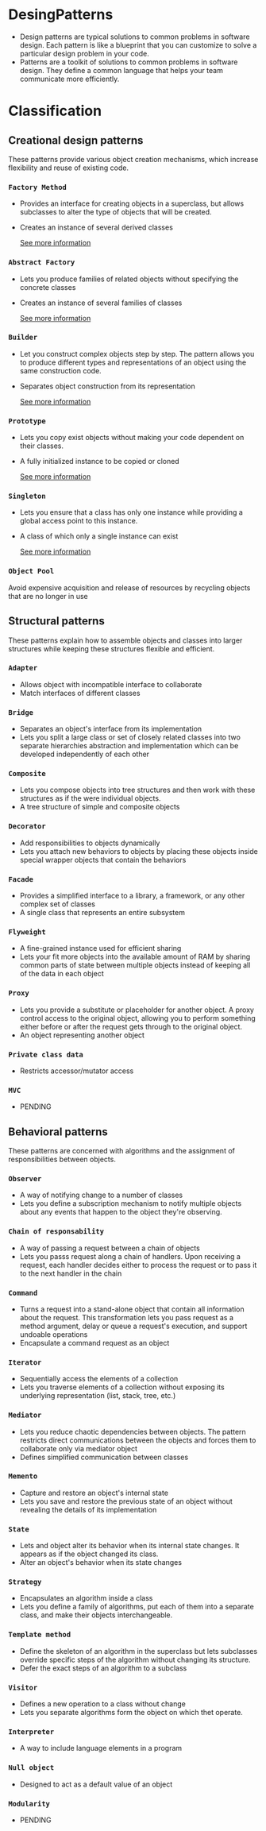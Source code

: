 # DesingPatterns

- Design patterns are typical solutions to common problems in software design. Each pattern is like a blueprint that you can customize to solve a particular design problem in your code.
- Patterns are a toolkit of solutions to common
problems in software design. They define a common language that helps your team communicate more efficiently.

# Classification

## Creational design patterns

These patterns provide various object creation mechanisms, which increase flexibility and reuse of existing code.

### ```Factory Method```

- Provides an interface for creating objects in a superclass, but allows subclasses to alter the type of objects that will be created.
- Creates an instance of several derived classes

    [See more information](https://github.com/alejoalvarez/Design-Patterns/blob/master/Factory-Method.md)

### ```Abstract Factory```
    
- Lets you produce families of related objects without specifying the concrete classes
- Creates an instance of several families of classes

    [See more information](https://github.com/alejoalvarez/Design-Patterns/blob/master/Abstract-Factory.md)

### ```Builder```

- Let you construct complex objects step by step. The pattern allows you to produce different types and representations of an object using the same construction code.
- Separates object construction from its representation

    [See more information](https://github.com/alejoalvarez/Design-Patterns/blob/master/Builder.md)

### ```Prototype```

- Lets you copy exist objects without making your code dependent on their classes.
- A fully initialized instance to be copied or cloned

    [See more information](https://github.com/alejoalvarez/Design-Patterns/blob/master/Prototype.md)

### ```Singleton```

- Lets you ensure that a class has only one instance while providing a global access point to this instance.
- A class of which only a single instance can exist

    [See more information](https://github.com/alejoalvarez/Design-Patterns/blob/master/Singleton.md)

### ```Object Pool```

Avoid expensive acquisition and release of resources by recycling objects that are no longer in use

## Structural patterns
These patterns explain how to assemble objects and classes into larger structures while keeping these structures flexible and efficient.

### ```Adapter```

- Allows object with incompatible interface to collaborate
- Match interfaces of different classes

### ```Bridge```

- Separates an object's interface from its implementation
-   Lets you split a large class or set of closely related classes into two separate hierarchies abstraction and implementation which can be developed independently of each other

### ```Composite```

- Lets you compose objects into tree structures and then work with these structures as if the were individual objects.
- A tree structure of simple and composite objects

### ```Decorator```

- Add responsibilities to objects dynamically
- Lets you attach new behaviors to objects by placing these objects inside special wrapper objects that contain the behaviors

### ```Facade```

- Provides a simplified interface to a library, a framework, or any other complex set of classes
- A single class that represents an entire subsystem

### ```Flyweight```

- A fine-grained instance used for efficient sharing
- Lets your fit more objects into the available amount of RAM by sharing common parts of state between multiple objects instead of keeping all of the data in each object 

### ```Proxy```

- Lets you provide a substitute or placeholder for another object. A proxy control access to the original object, allowing you to perform something either before or after the request gets through to the original object.
- An object representing another object

### ```Private class data```

- Restricts accessor/mutator access

### ```MVC```

- PENDING


## Behavioral patterns
These patterns are concerned with algorithms and the assignment of responsibilities between objects.

### ```Observer```

- A way of notifying change to a number of classes
- Lets you define a subscription mechanism to notify multiple objects about any events that happen to the object they're observing.

### ```Chain of responsability```

- A way of passing a request between a chain of objects
- Lets you passs request along a chain of handlers. Upon receiving a request, each handler decides either to process the request or to pass it to the next handler in the chain

### ```Command```

- Turns a request into a stand-alone object that contain all information about the request. This transformation lets you pass request as a method argument, delay or queue a request's execution, and support undoable operations
- Encapsulate a command request as an object

### ```Iterator```

- Sequentially access the elements of a collection
- Lets you traverse elements of a collection without exposing its underlying representation (list, stack, tree, etc.)

### ```Mediator```

- Lets you reduce chaotic dependencies between objects. The pattern restricts direct communications between the objects and forces them to collaborate only via mediator object
- Defines simplified communication between classes

### ```Memento```

- Capture and restore an object's internal state
- Lets you save and restore the previous state of an object without revealing the details of its implementation

### ```State```

- Lets and object alter its behavior when its internal state changes. It appears as if the object changed its class.
- Alter an object's behavior when its state changes

### ```Strategy```

- Encapsulates an algorithm inside a class
- Lets you define a family of algorithms, put each of them into a separate class, and make their objects interchangeable.

### ```Template method```

- Define the skeleton of an algorithm in the superclass but lets subclasses override specific steps of the algorithm without changing its structure.
- Defer the exact steps of an algorithm to a subclass

### ```Visitor```

- Defines a new operation to a class without change
- Lets you separate algorithms form the object on which thet operate.

### ```Interpreter```

- A way to include language elements in a program

### ```Null object```

- Designed to act as a default value of an object

### ```Modularity```

- PENDING

